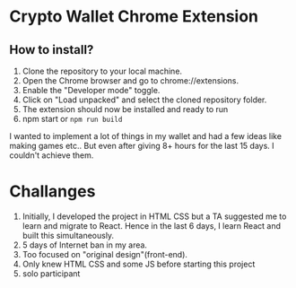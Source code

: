 # Crypto Wallet Chrome Extension

## How to install?
1. Clone the repository to your local machine.
2. Open the Chrome browser and go to chrome://extensions.
3. Enable the "Developer mode" toggle.
4. Click on "Load unpacked" and select the cloned repository folder.
5. The extension should now be installed and ready to run
6. npm start or `npm run build`

I wanted to implement a lot of things in my wallet and had a few ideas like making games etc..
But even after giving 8+ hours for the last 15 days. I couldn't achieve them.

# Challanges

1. Initially, I developed the project in HTML CSS but a TA suggested me to learn and migrate to React. Hence in the last 6 days, I learn React and built this simultaneously.
2. 5 days of Internet ban in my area.
3. Too focused on "original design"(front-end).
4. Only knew HTML CSS and some JS before starting this project
5. solo participant
